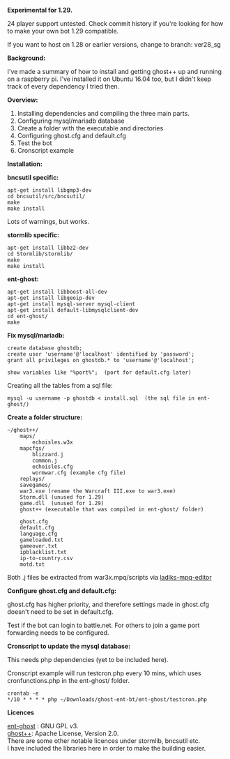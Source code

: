 **Experimental for 1.29.**

24 player support untested. 
Check commit history if you're looking for how to make your own bot 1.29 compatible.

If you want to host on 1.28 or earlier versions, change to branch: ver28_sg

**Background:**

I've made a summary of how to install and getting ghost++ up and running on a raspberry pi. I've installed it on Ubuntu 16.04 too, but I didn't keep track of every dependency I tried then.

**Overview:**
1. Installing dependencies and compiling the three main parts.
2. Configuring mysql/mariadb database
3. Create a folder with the executable and directories
4. Configuring ghost.cfg and default.cfg
5. Test the bot
6. Cronscript example


**Installation:**

**bncsutil specific:**
```console
apt-get install libgmp3-dev
cd bncsutil/src/bncsutil/
make
make install
```
Lots of warnings, but works.

**stormlib specific:**

```console
apt-get install libbz2-dev
cd Stormlib/stormlib/
make
make install
```

**ent-ghost:**

```console
apt-get install libboost-all-dev
apt-get install libgeoip-dev
apt-get install mysql-server mysql-client
apt-get install default-libmysqlclient-dev
cd ent-ghost/
make
```

**Fix mysql/mariadb:**
```console
create database ghostdb;
create user 'username'@'localhost' identified by 'password';
grant all privileges on ghostdb.* to 'username'@'localhost';

show variables like "%port%";  (port for default.cfg later)
```

Creating all the tables from a sql file:
```console
mysql -u username -p ghostdb < install.sql  (the sql file in ent-ghost/)
```

**Create a folder structure:** 
```console
~/ghost++/
	maps/
		echoisles.w3x
	mapcfgs/
		blizzard.j
		common.j
		echoisles.cfg
		wormwar.cfg	(example cfg file)
	replays/
	savegames/
	war3.exe (rename the Warcraft III.exe to war3.exe)
	Storm.dll (unused for 1.29)
	game.dll  (unused for 1.29)
	ghost++ (executable that was compiled in ent-ghost/ folder)
	
	ghost.cfg
	default.cfg
	language.cfg
	gameloaded.txt
	gameover.txt
	ipblacklist.txt
	ip-to-country.csv
	motd.txt
```
Both .j files be extracted from war3x.mpq/scripts via [ladiks-mpq-editor](https://www.hiveworkshop.com/threads/ladiks-mpq-editor-32bit.249562/)

**Configure ghost.cfg and default.cfg:**

ghost.cfg has higher priority, and therefore settings made in ghost.cfg doesn't need to be set in default.cfg.

Test if the bot can login to battle.net. For others to join a game port forwarding needs to be configured.

**Cronscript to update the mysql database:**

This needs php dependencies (yet to be included here).

Cronscript example will run testcron.php every 10 mins, which uses cronfunctions.php in the ent-ghost/ folder.
```console
crontab -e
*/10 * * * * php ~/Downloads/ghost-ent-bt/ent-ghost/testcron.php
```

**Licences**

[ent-ghost](https://github.com/uakfdotb/ent-ghost) : GNU GPL v3.\
[ghost++](https://github.com/uakfdotb/ghostpp): Apache License, Version 2.0.\
There are some other notable licences under stormlib, bncsutil etc.\
I have included the libraries here in order to make the building easier.

